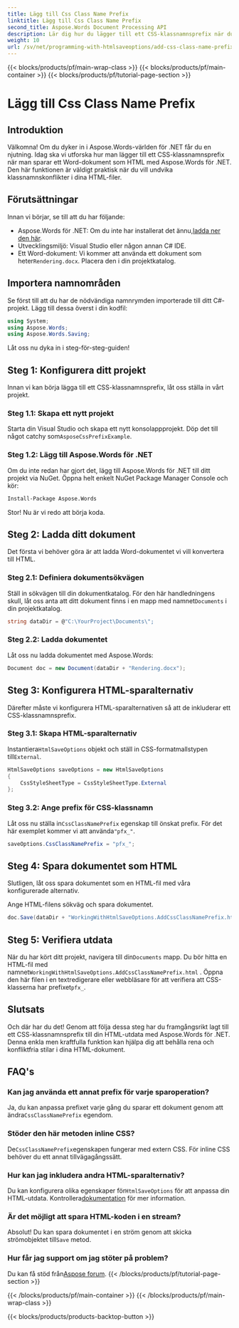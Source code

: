 ```yaml
---
title: Lägg till Css Class Name Prefix
linktitle: Lägg till Css Class Name Prefix
second_title: Aspose.Words Document Processing API
description: Lär dig hur du lägger till ett CSS-klassnamnsprefix när du sparar Word-dokument som HTML med Aspose.Words för .NET. Steg-för-steg-guide, kodavsnitt och vanliga frågor ingår.
weight: 10
url: /sv/net/programming-with-htmlsaveoptions/add-css-class-name-prefix/
---
```


{{< blocks/products/pf/main-wrap-class >}}
{{< blocks/products/pf/main-container >}}
{{< blocks/products/pf/tutorial-page-section >}}

# Lägg till Css Class Name Prefix

## Introduktion

Välkomna! Om du dyker in i Aspose.Words-världen för .NET får du en njutning. Idag ska vi utforska hur man lägger till ett CSS-klassnamnsprefix när man sparar ett Word-dokument som HTML med Aspose.Words för .NET. Den här funktionen är väldigt praktisk när du vill undvika klassnamnskonflikter i dina HTML-filer.

## Förutsättningar

Innan vi börjar, se till att du har följande:

-  Aspose.Words för .NET: Om du inte har installerat det ännu,[ladda ner den här](https://releases.aspose.com/words/net/).
- Utvecklingsmiljö: Visual Studio eller någon annan C# IDE.
-  Ett Word-dokument: Vi kommer att använda ett dokument som heter`Rendering.docx`. Placera den i din projektkatalog.

## Importera namnområden

Se först till att du har de nödvändiga namnrymden importerade till ditt C#-projekt. Lägg till dessa överst i din kodfil:

```csharp
using System;
using Aspose.Words;
using Aspose.Words.Saving;
```

Låt oss nu dyka in i steg-för-steg-guiden!

## Steg 1: Konfigurera ditt projekt

Innan vi kan börja lägga till ett CSS-klassnamnsprefix, låt oss ställa in vårt projekt.

### Steg 1.1: Skapa ett nytt projekt

 Starta din Visual Studio och skapa ett nytt konsolappprojekt. Döp det till något catchy som`AsposeCssPrefixExample`.

### Steg 1.2: Lägg till Aspose.Words för .NET

Om du inte redan har gjort det, lägg till Aspose.Words för .NET till ditt projekt via NuGet. Öppna helt enkelt NuGet Package Manager Console och kör:

```bash
Install-Package Aspose.Words
```

Stor! Nu är vi redo att börja koda.

## Steg 2: Ladda ditt dokument

Det första vi behöver göra är att ladda Word-dokumentet vi vill konvertera till HTML.

### Steg 2.1: Definiera dokumentsökvägen

 Ställ in sökvägen till din dokumentkatalog. För den här handledningens skull, låt oss anta att ditt dokument finns i en mapp med namnet`Documents` i din projektkatalog.

```csharp
string dataDir = @"C:\YourProject\Documents\";
```

### Steg 2.2: Ladda dokumentet

Låt oss nu ladda dokumentet med Aspose.Words:

```csharp
Document doc = new Document(dataDir + "Rendering.docx");
```

## Steg 3: Konfigurera HTML-sparalternativ

Därefter måste vi konfigurera HTML-sparalternativen så att de inkluderar ett CSS-klassnamnsprefix.

### Steg 3.1: Skapa HTML-sparalternativ

 Instantiera`HtmlSaveOptions` objekt och ställ in CSS-formatmallstypen till`External`.

```csharp
HtmlSaveOptions saveOptions = new HtmlSaveOptions
{
    CssStyleSheetType = CssStyleSheetType.External
};
```

### Steg 3.2: Ange prefix för CSS-klassnamn

 Låt oss nu ställa in`CssClassNamePrefix` egenskap till önskat prefix. För det här exemplet kommer vi att använda`"pfx_"`.

```csharp
saveOptions.CssClassNamePrefix = "pfx_";
```

## Steg 4: Spara dokumentet som HTML

Slutligen, låt oss spara dokumentet som en HTML-fil med våra konfigurerade alternativ.


Ange HTML-filens sökväg och spara dokumentet.

```csharp
doc.Save(dataDir + "WorkingWithHtmlSaveOptions.AddCssClassNamePrefix.html", saveOptions);
```

## Steg 5: Verifiera utdata

 När du har kört ditt projekt, navigera till din`Documents` mapp. Du bör hitta en HTML-fil med namnet`WorkingWithHtmlSaveOptions.AddCssClassNamePrefix.html` . Öppna den här filen i en textredigerare eller webbläsare för att verifiera att CSS-klasserna har prefixet`pfx_`.

## Slutsats

Och där har du det! Genom att följa dessa steg har du framgångsrikt lagt till ett CSS-klassnamnsprefix till din HTML-utdata med Aspose.Words för .NET. Denna enkla men kraftfulla funktion kan hjälpa dig att behålla rena och konfliktfria stilar i dina HTML-dokument.

## FAQ's

### Kan jag använda ett annat prefix för varje sparoperation?
 Ja, du kan anpassa prefixet varje gång du sparar ett dokument genom att ändra`CssClassNamePrefix` egendom.

### Stöder den här metoden inline CSS?
 De`CssClassNamePrefix`egenskapen fungerar med extern CSS. För inline CSS behöver du ett annat tillvägagångssätt.

### Hur kan jag inkludera andra HTML-sparalternativ?
 Du kan konfigurera olika egenskaper för`HtmlSaveOptions` för att anpassa din HTML-utdata. Kontrollera[dokumentation](https://reference.aspose.com/words/net/) för mer information.

### Är det möjligt att spara HTML-koden i en stream?
 Absolut! Du kan spara dokumentet i en ström genom att skicka strömobjektet till`Save` metod.

### Hur får jag support om jag stöter på problem?
 Du kan få stöd från[Aspose forum](https://forum.aspose.com/c/words/8).
{{< /blocks/products/pf/tutorial-page-section >}}

{{< /blocks/products/pf/main-container >}}
{{< /blocks/products/pf/main-wrap-class >}}

{{< blocks/products/products-backtop-button >}}
